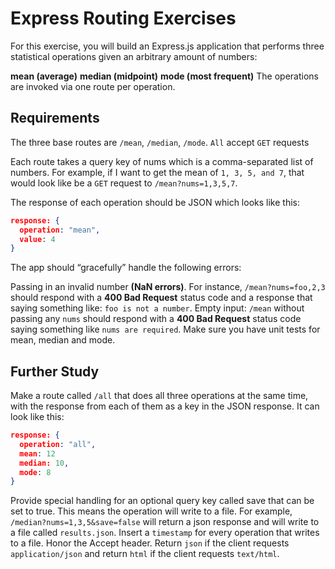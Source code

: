 # Express Routing Exercises
For this exercise, you will build an Express.js application that performs three statistical operations given an arbitrary amount of numbers:

**mean (average)**
**median (midpoint)**
**mode (most frequent)**
The operations are invoked via one route per operation.

## Requirements
The three base routes are `/mean`, `/median`, `/mode`. `All` accept `GET` requests

Each route takes a query key of nums which is a comma-separated list of numbers. For example, if I want to get the mean of `1, 3, 5, and 7`, that would look like be a `GET` request to `/mean?nums=1,3,5,7`.

The response of each operation should be JSON which looks like this:
```json
response: {
  operation: "mean",
  value: 4
}
```
The app should “gracefully” handle the following errors:

Passing in an invalid number **(NaN errors)**. For instance, `/mean?nums=foo,2,3` should respond with a **400 Bad Request** status code and a response that saying something like: `foo is not a number`.
Empty input: `/mean` without passing any `nums` should respond with a **400 Bad Request** status code saying something like `nums are required`.
Make sure you have unit tests for mean, median and mode.

## Further Study
Make a route called `/all` that does all three operations at the same time, with the response from each of them as a key in the JSON response. It can look like this:
```json
response: {
  operation: "all",
  mean: 12
  median: 10,
  mode: 8
}
```
Provide special handling for an optional query key called save that can be set to true. This means the operation will write to a file. For example, `/median?nums=1,3,5&save=false` will return a json response and will write to a file called `results.json`.
Insert a `timestamp` for every operation that writes to a file.
Honor the Accept header. Return `json` if the client requests `application/json` and return `html` if the client requests `text/html`.
